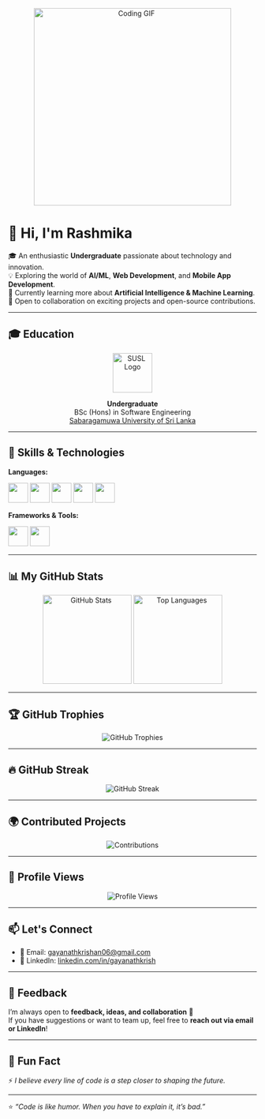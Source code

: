 <!-- Banner / GIF -->
<div align="center">
  <img src="https://media.giphy.com/media/qgQUggAC3Pfv687qPC/giphy.gif" width="400" alt="Coding GIF"/>
</div>

# 👋 Hi, I'm Rashmika  

🎓 An enthusiastic **Undergraduate** passionate about technology and innovation.  
💡 Exploring the world of **AI/ML**, **Web Development**, and **Mobile App Development**.  
🌱 Currently learning more about **Artificial Intelligence & Machine Learning**.  
🤝 Open to collaboration on exciting projects and open-source contributions.  

---

## 🎓 Education  

<p align="center">
  <img src="https://upload.wikimedia.org/wikipedia/en/1/13/Sabaragamuwa_University_of_Sri_Lanka_crest.png" width="80" alt="SUSL Logo"/>
</p>

<p align="center">
  <b>Undergraduate</b><br>
  BSc (Hons) in Software Engineering<br>
  <a href="https://www.sab.ac.lk/">Sabaragamuwa University of Sri Lanka</a>
</p>

---

## 🚀 Skills & Technologies  

**Languages:**  
<p>
  <img src="https://cdn.jsdelivr.net/gh/devicons/devicon/icons/java/java-original.svg" width="40" height="40"/>  
  <img src="https://cdn.jsdelivr.net/gh/devicons/devicon/icons/python/python-original.svg" width="40" height="40"/>  
  <img src="https://cdn.jsdelivr.net/gh/devicons/devicon/icons/javascript/javascript-original.svg" width="40" height="40"/>  
  <img src="https://cdn.jsdelivr.net/gh/devicons/devicon/icons/html5/html5-original.svg" width="40" height="40"/>  
  <img src="https://cdn.jsdelivr.net/gh/devicons/devicon/icons/css3/css3-original.svg" width="40" height="40"/>  
</p>

**Frameworks & Tools:**  
<p>
  <img src="https://cdn.jsdelivr.net/gh/devicons/devicon/icons/react/react-original.svg" width="40" height="40"/>  
  <img src="https://cdn.jsdelivr.net/gh/devicons/devicon/icons/nodejs/nodejs-original.svg" width="40" height="40"/>  
</p>

---

## 📊 My GitHub Stats  

<p align="center">
  <img src="https://github-readme-stats.vercel.app/api?username=GKR21&show_icons=true&theme=tokyonight" alt="GitHub Stats" height="180"/>
  <img src="https://github-readme-stats.vercel.app/api/top-langs/?username=GKR21&layout=compact&theme=tokyonight" alt="Top Languages" height="180"/>
</p>

---

## 🏆 GitHub Trophies  

<p align="center">
  <img src="https://github-profile-trophy.vercel.app/?username=GKR21&theme=algolia&margin-w=15&margin-h=15" alt="GitHub Trophies"/>
</p>

---

## 🔥 GitHub Streak  

<p align="center">
  <img src="https://streak-stats.demolab.com/?user=GKR21&theme=tokyonight" alt="GitHub Streak"/>
</p>

---

## 🌍 Contributed Projects  

<p align="center">
  <img src="https://github-contributor-stats.vercel.app/api?username=GKR21&limit=5&theme=tokyonight" alt="Contributions"/>
</p>

---

## 👀 Profile Views  

<p align="center">
  <img src="https://komarev.com/ghpvc/?username=GKR21&style=for-the-badge&color=blue" alt="Profile Views"/>
</p>

---

## 📫 Let's Connect  

- 📧 Email: [gayanathkrishan06@gmail.com](mailto:gayanathkrishan06@gmail.com)  
- 💼 LinkedIn: [linkedin.com/in/gayanathkrish](https://www.linkedin.com/in/gayanathkrish)  

---

## 💬 Feedback  

I’m always open to **feedback, ideas, and collaboration** 🤝  
If you have suggestions or want to team up, feel free to **reach out via email or LinkedIn**!  

---

## 🌟 Fun Fact  

⚡ *I believe every line of code is a step closer to shaping the future.*  

---

⭐️ *“Code is like humor. When you have to explain it, it’s bad.”*  
